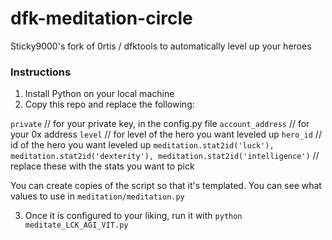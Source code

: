 # dfk-meditation-circle
Sticky9000's fork of 0rtis / dfktools to automatically level up your heroes

### Instructions

1. Install Python on your local machine
2. Copy this repo and replace the following:

`private` // for your private key, in the config.py file
`account_address` // for your 0x address
`level` // for level of the hero you want leveled up
`hero_id` // id of the hero you want leveled up
`meditation.stat2id('luck'), meditation.stat2id('dexterity'), meditation.stat2id('intelligence')` // replace these with the stats you want to pick

You can create copies of the script so that it's templated. 
You can see what values to use in `meditation/meditation.py`

3. Once it is configured to your liking, run it with `python meditate_LCK_AGI_VIT.py`
